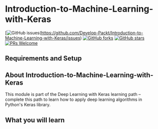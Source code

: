 # Introduction-to-Machine-Learning-with-Keras

[![GitHub issues](https://img.shields.io/github/issues/Develop-Packt/Introduction-to-Machine-Learning-with-Keras.svg)(https://github.com/Develop-Packt/Introduction-to-Machine-Learning-with-Keras/issues)
[![GitHub forks](https://img.shields.io/github/forks/Develop-Packt/Introduction-to-Machine-Learning-with-Keras.svg)](https://github.com/Develop-Packt/Introduction-to-Machine-Learning-with-Keras/network)
[![GitHub stars](https://img.shields.io/github/stars/Develop-Packt/Introduction-to-Machine-Learning-with-Keras.svg)](https://github.com/Develop-Packt/Introduction-to-Machine-Learning-with-Keras/stargazers)
[![PRs Welcome](https://img.shields.io/badge/PRs-welcome-brightgreen.svg)](https://github.com/Develop-Packt/Introduction-to-Machine-Learning-with-Keras/pulls)

## Requirements and Setup


## About Introduction-to-Machine-Learning-with-Keras
This module is part of the Deep Learning with Keras learning path – complete this path to learn how to apply deep learning algorithms in Python's Keras library.

## What you will learn
